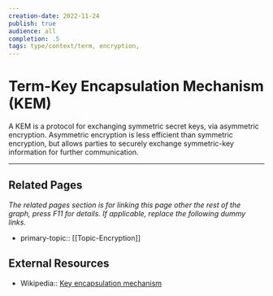 ```yaml
---
creation-date: 2022-11-24
publish: true
audience: all
completion: .5
tags: type/context/term, encryption,
---
```

# Term-Key Encapsulation Mechanism (KEM)
A KEM is a protocol for exchanging symmetric secret keys, via asymmetric encryption. Asymmetric encryption is less efficient than symmetric encryption, but allows parties to securely exchange symmetric-key information for further communication. 

---
## Related Pages
*The related pages section is for linking this page other the rest of the graph, press F11 for details. If applicable, replace the following dummy links.*
- primary-topic:: [[Topic-Encryption]]

## External Resources
- Wikipedia:: [Key encapsulation mechanism](https://en.wikipedia.org/wiki/Key_encapsulation_mechanism)